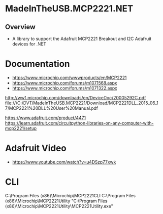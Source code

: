 #  MadeInTheUSB.MCP2221.NET

## Overview 
- A library to support the Adafruit MCP2221 Breakout and I2C Adafruit devices for .NET

# Documentation

- https://www.microchip.com/wwwproducts/en/MCP2221
- https://www.microchip.com/forums/m1071568.aspx
- https://www.microchip.com/forums/m1071322.aspx

http://ww1.microchip.com/downloads/en/DeviceDoc/20005292C.pdf
file:///C:/DVT/MadeInTheUSB.MCP2221/Download/MCP2221DLL_2015_06_17/MCP2221%20DLL%20User%20Manual.pdf

https://www.adafruit.com/product/4471
https://learn.adafruit.com/circuitpython-libraries-on-any-computer-with-mcp2221/setup

# Adafruit Video 
- https://www.youtube.com/watch?v=u4DSzp77xwk

# CLI
C:\Program Files (x86)\Microchip\MCP2221CLI
C:\Program Files (x86)\Microchip\MCP2221Utility
"C:\Program Files (x86)\Microchip\MCP2221Utility\MCP2221Utility.exe"